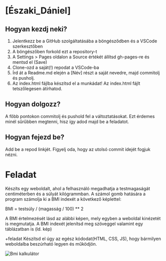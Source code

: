 # [Északi_Dániel]

## Hogyan kezdj neki?

1. Jelentkezz be a GitHub szolgáltatásába a böngésződben és a VSCode szerkesztőben
2. A böngészőben forkold ezt a repository-t
3. A Settings > Pages oldalon a Source értékét állítsd gh-pages-re és mentsd el (Save)
4. Clone-ozd a saját(!) repodat a VSCode-ba
5. Írd át a Readme.md elején a [Név] részt a saját nevedre, majd commitolj és pusholj.
6. Az index.html fájlba készítsd el a munkádat! Az index.html fájlt tetszőlegesen átírhatod.

## Hogyan dolgozz?

A főbb pontokon commitolj és pushold fel a változtatásokat. Ezt érdemes minél sűrűbben megtenni, hisz így adod majd be a feladatot.

## Hogyan fejezd be?

Add be a repod linkjét. Figyelj oda, hogy az utolsó commit idejét fogjuk nézni.

# Feladat

Készíts egy weboldalt, ahol a felhasználó megadhatja a testmagaságát centiméterben és a súlyát kilógrammban. A számol gomb hatására a program számolja ki a BMI indexét a következő képlettel:

BMI = testsúly / (magasság / 100) ** 2

A BMI értelmezését lásd az alábbi képen, mely egyben a weboldal kinézetét is megmutatja.
A BMI indexét jelenítsd meg szöveggel valamint egy táblázatban is (ld. kép)

+feladat
Készítsd el úgy az egész kódodat(HTML, CSS, JS), hogy bármilyen weboldalba beszúrható legyen és működjön.

![Bmi kalkulátor](bmi.png)
